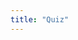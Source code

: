 ```yaml
---
title: "Quiz"
---
```

<div id="surveyContainer"></div>
<div id="surveyResult"></div>

<script>
var surveyJSON = { surveyId: '173d65eb-1feb-4bbb-8103-79ae34ce2123' };
var survey = new Survey.Model(surveyJSON);

survey
    .onComplete
    .add(function (result) {
        survey.sendResult('723cc519-e005-4602-abbb-04dd3fa7aee3');
        //document
        //    .querySelector('#surveyResult')
        //    .textContent = "Result JSON:\n" + JSON.stringify(result.data, null, 3);
    });

$("#surveyContainer").Survey({ model: survey });

</script>